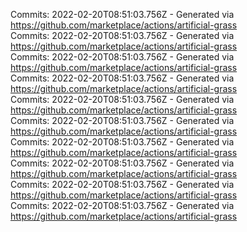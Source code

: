 Commits: 2022-02-20T08:51:03.756Z - Generated via https://github.com/marketplace/actions/artificial-grass
<br>
Commits: 2022-02-20T08:51:03.756Z - Generated via https://github.com/marketplace/actions/artificial-grass
<br>
Commits: 2022-02-20T08:51:03.756Z - Generated via https://github.com/marketplace/actions/artificial-grass
<br>
Commits: 2022-02-20T08:51:03.756Z - Generated via https://github.com/marketplace/actions/artificial-grass
<br>
Commits: 2022-02-20T08:51:03.756Z - Generated via https://github.com/marketplace/actions/artificial-grass
<br>
Commits: 2022-02-20T08:51:03.756Z - Generated via https://github.com/marketplace/actions/artificial-grass
<br>
Commits: 2022-02-20T08:51:03.756Z - Generated via https://github.com/marketplace/actions/artificial-grass
<br>
Commits: 2022-02-20T08:51:03.756Z - Generated via https://github.com/marketplace/actions/artificial-grass
<br>
Commits: 2022-02-20T08:51:03.756Z - Generated via https://github.com/marketplace/actions/artificial-grass
<br>
Commits: 2022-02-20T08:51:03.756Z - Generated via https://github.com/marketplace/actions/artificial-grass
<br>
